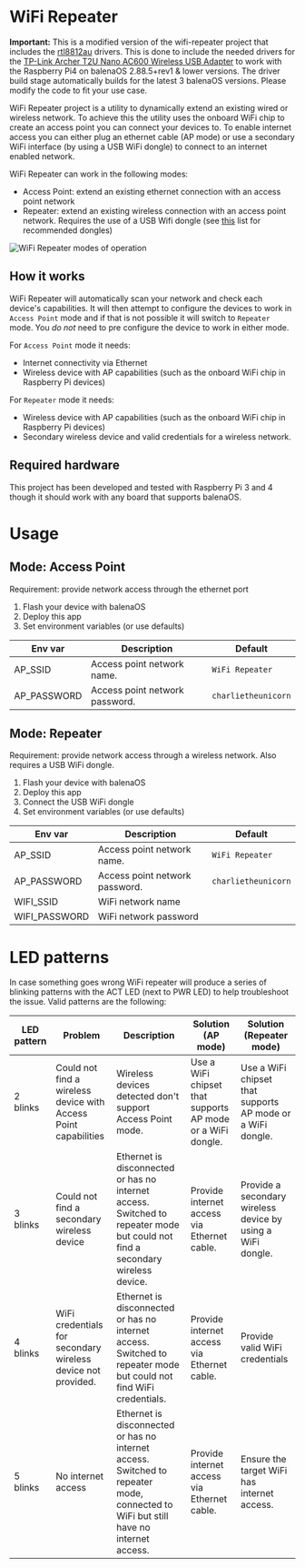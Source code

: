 # WiFi Repeater

**Important:** This is a modified version of the wifi-repeater project that includes the [rtl8812au](https://github.com/aircrack-ng/rtl8812au) drivers.  This is done to include the needed drivers for the [TP-Link Archer T2U Nano AC600 Wireless USB Adapter](https://www.tp-link.com/us/home-networking/usb-adapter/archer-t2u-nano/) to work with the Raspberry Pi4 on balenaOS 2.88.5+rev1 & lower versions.  The driver build stage automatically builds for the latest 3 balenaOS versions.  Please modify the code to fit your use case.

WiFi Repeater project is a utility to dynamically extend an existing wired or wireless network. To achieve this the utility uses the onboard WiFi chip to create an access point you can connect your devices to.
To enable internet access you can either plug an ethernet cable (AP mode) or use a secondary WiFi interface (by using a USB WiFi dongle) to connect to an internet enabled network.

WiFi Repeater can work in the following modes:
- Access Point: extend an existing ethernet connection with an access point network
- Repeater: extend an existing wireless connection with an access point network. Requires the use of a USB Wifi dongle (see [this](https://www.balena.io/docs/reference/hardware/wifi-dongles/) list for recommended dongles)

![WiFi Repeater modes of operation](img/modes.png)

## How it works

WiFi Repeater will automatically scan your network and check each device's capabilities. It will then attempt to configure the devices to work in `Access Point` mode and if that is not possible it will switch to `Repeater` mode. You *do not* need to pre configure the device to work in either mode.

For `Access Point` mode it needs:
- Internet connectivity via Ethernet
- Wireless device with AP capabilities (such as the onboard WiFi chip in Raspberry Pi devices)

For `Repeater` mode it needs:
- Wireless device with AP capabilities (such as the onboard WiFi chip in Raspberry Pi devices)
- Secondary wireless device and valid credentials for a wireless network.

## Required hardware
 
 This project has been developed and tested with Raspberry Pi 3 and 4 though it should work with any board that supports balenaOS.


# Usage

## Mode: Access Point

Requirement: provide network access through the ethernet port

1. Flash your device with balenaOS
2. Deploy this app
3. Set environment variables (or use defaults)

| Env var | Description | Default |
| ------------- | ------------- | ------------- |
| AP_SSID | Access point network name. | `WiFi Repeater` |
| AP_PASSWORD | Access point network password. | `charlietheunicorn` |


## Mode: Repeater

Requirement: provide network access through a wireless network. Also requires a USB WiFi dongle.

1. Flash your device with balenaOS
2. Deploy this app
3. Connect the USB WiFi dongle
3. Set environment variables (or use defaults)

| Env var | Description | Default |
| ------------- | ------------- | ------------- |
| AP_SSID | Access point network name. | `WiFi Repeater` |
| AP_PASSWORD | Access point network password. | `charlietheunicorn` |
| WIFI_SSID | WiFi network name | |
| WIFI_PASSWORD | WiFi network password | |

# LED patterns

In case something goes wrong WiFi repeater will produce a series of blinking patterns with the ACT LED (next to PWR LED) to help troubleshoot the issue.
Valid patterns are the following:

| LED pattern | Problem | Description | Solution (AP mode) | Solution (Repeater mode) |
| ------------- | ------------- | ------------- | ------------- | ------------- |
| 2 blinks | Could not find a wireless device with Access Point capabilities | Wireless devices detected don't support Access Point mode. | Use a WiFi chipset that supports AP mode or a WiFi dongle. | Use a WiFi chipset that supports AP mode or a WiFi dongle. |
| 3 blinks | Could not find a secondary wireless device | Ethernet is disconnected or has no internet access. Switched to repeater mode but could not find a secondary wireless device. | Provide internet access via Ethernet cable. | Provide a secondary wireless device by using a WiFi dongle. |
| 4 blinks | WiFi credentials for secondary wireless device not provided. | Ethernet is disconnected or has no internet access. Switched to repeater mode but could not find WiFi credentials. | Provide internet access via Ethernet cable. | Provide valid WiFi credentials |
| 5 blinks | No internet access | Ethernet is disconnected or has no internet access. Switched to repeater mode, connected to WiFi but still have no internet access. | Provide internet access via Ethernet cable. | Ensure the target WiFi has internet access. |

